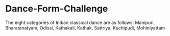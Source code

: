 # Dance-Form-Challenge

The eight categories of Indian classical dance are as follows:
Manipuri, Bharatanatyam, Odissi, Kathakali, Kathak, Sattriya, Kuchipudi, Mohiniyattam
